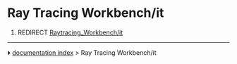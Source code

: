 # Ray Tracing Workbench/it
1.  REDIRECT [Raytracing_Workbench/it](Raytracing_Workbench/it.md)



---
⏵ [documentation index](../README.md) > Ray Tracing Workbench/it
